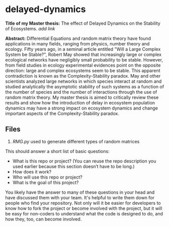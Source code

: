 # delayed-dynamics

**Title of my Master thesis:** The effect of Delayed Dynamics on the Stability of Ecosystems. _add link_

**Abstract:**
Differential Equations and random matrix theory have found applications in many fields, ranging from physics, number theory and ecology. Fifty years ago, in a seminal article entitled "Will a Large Complex System be Stable?", Robert May showed that increasingly large or complex ecological networks have negligibly small probability to be stable. However, from field studies in ecology experimental evidences point on the opposite direction: large and complex ecosystems seem to be stable. This apparent contradiction is known as the Complexity-Stability paradox. May and other scientists analyzed large networks in which species interact at random and studied analytically the asymptotic stability of such systems as a function of the number of species and the number of interactions through the use of random matrix theory.
My master thesis is aimed to critically review these results and show how the introduction of delay in ecosystem population dynamics may have a strong impact
on ecosystem dynamics and change important aspects of the Complexity-Stability paradox.



## Files
1. _RMG.py_ used to generate different types of random matrices




This should answer a short list of basic questions:
* What is this repo or project? (You can reuse the repo description you used earlier because this section doesn’t have to be long.)
* How does it work?
* Who will use this repo or project?
* What is the goal of this project?

You likely have the answer to many of these questions in your head and have discussed them with your team. It's helpful to write them down for people who find your repository. Not only will it be easier for developers to know how to fork the project or become involved with the project, but it will be easy for non-coders to understand what the code is designed to do, and how they, too, can become involved.
